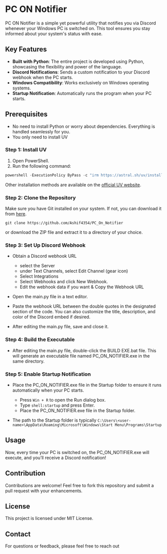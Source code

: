 # PC ON Notifier  

PC ON Notifier is a simple yet powerful utility that notifies you via Discord whenever your Windows PC is switched on. This tool ensures you stay informed about your system's status with ease.  

## Key Features  
- **Built with Python**: The entire project is developed using Python, showcasing the flexibility and power of the language.  
- **Discord Notifications**: Sends a custom notification to your Discord webhook when the PC starts.  
- **Windows Compatibility**: Works exclusively on Windows operating systems.  
- **Startup Notification**: Automatically runs the program when your PC starts.

## Prerequisites  
* No need to install Python or worry about dependencies. Everything is handled seamlessly for you.  
* You only need to install UV

### Step 1: Install UV  
1. Open PowerShell.  
2. Run the following command:  
```powershell
powershell -ExecutionPolicy ByPass -c "irm https://astral.sh/uv/install.ps1 | iex"
```
Other installation methods are available on the [official UV website](https://docs.astral.sh/uv/getting-started/installation/).

### Step 2: Clone the Repository 
Make sure you have Git installed on your system. If not, you can download it from [here](https://git-scm.com/downloads).
```
git clone https://github.com/Ashif4354/PC_On_Notifier
```
or download the ZIP file and extract it to a directory of your choice.

### Step 3: Set Up Discord Webhook
* Obtain a Discord webhook URL
    * select the Server
    * under Text Channels, select Edit Channel (gear icon) 
    * Select Integrations
    * Select Webhooks and click New Webhook. 
    * Edit the webhook data if you want & Copy the Webhook URL

* Open the main.py file in a text editor.
* Paste the webhook URL between the double quotes in the designated section of the code. You can also customize the title, description, and color of the Discord embed if desired.
* After editing the main.py file, save and close it.

### Step 4: Build the Executable
* After editing the main.py file, double-click the BUILD EXE.bat file. This will generate an executable file named PC_ON_NOTIFIER.exe in the same directory.

### Step 5: Enable Startup Notification
* Place the PC_ON_NOTIFIER.exe file in the Startup folder to ensure it runs automatically when your PC starts.
    * Press `Win + R` to open the Run dialog box.
    * Type `shell:startup` and press Enter.
    * Place the PC_ON_NOTIFIER.exe file in the Startup folder.

* The path to the Startup folder is typically `C:\Users\<user-name>\AppData\Roaming\Microsoft\Windows\Start Menu\Programs\Startup`


## Usage
Now, every time your PC is switched on, the PC_ON_NOTIFIER.exe will execute, and you’ll receive a Discord notification!

## Contribution
Contributions are welcome! Feel free to fork this repository and submit a pull request with your enhancements.

## License
This project is licensed under MIT License.

## Contact
For questions or feedback, please feel free to reach out 